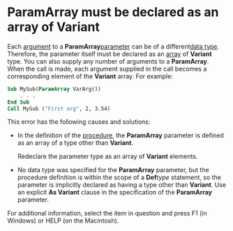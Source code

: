 
# ParamArray must be declared as an array of Variant

Each [argument](b8bdf64f-5920-1ae9-16d0-b26d09524a30.md) to a **ParamArray**[parameter](b8bdf64f-5920-1ae9-16d0-b26d09524a30.md) can be of a different[data type](b8bdf64f-5920-1ae9-16d0-b26d09524a30.md). Therefore, the parameter itself must be declared as an [array](b8bdf64f-5920-1ae9-16d0-b26d09524a30.md) of **Variant** type. You can also supply any number of arguments to a **ParamArray**. When the call is made, each argument supplied in the call becomes a corresponding element of the **Variant** array. For example:


```vb
Sub MySub(ParamArray VarArg()) 
    . . . 
End Sub 
Call MySub ("First arg", 2, 3.54) 

```


This error has the following causes and solutions:



- In the definition of the [procedure](b8bdf64f-5920-1ae9-16d0-b26d09524a30.md), the  **ParamArray** parameter is defined as an array of a type other than **Variant**.
    
    Redeclare the parameter type as an array of  **Variant** elements.
    
- No data type was specified for the  **ParamArray** parameter, but the procedure definition is within the scope of a **Def**_type_ statement, so the parameter is implicitly declared as having a type other than **Variant**. Use an explicit **As Variant** clause in the specification of the **ParamArray** parameter.
    

For additional information, select the item in question and press F1 (in Windows) or HELP (on the Macintosh).
